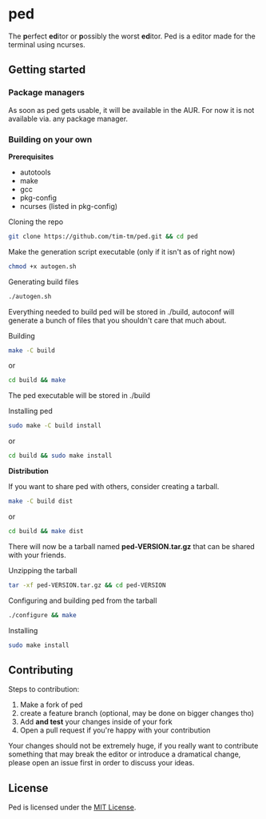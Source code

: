 # ped

The **p**erfect **ed**itor or **p**ossibly the worst **ed**itor.
Ped is a editor made for the terminal using ncurses.

## Getting started

### Package managers

As soon as ped gets usable, it will be available in the AUR. For now it is not available via. any package manager.

### Building on your own

**Prerequisites**

- autotools
- make
- gcc
- pkg-config
- ncurses (listed in pkg-config)

Cloning the repo
```sh
git clone https://github.com/tim-tm/ped.git && cd ped
```

Make the generation script executable (only if it isn't as of right now)
```sh
chmod +x autogen.sh
```

Generating build files
```sh
./autogen.sh
```

Everything needed to build ped will be stored in ./build, autoconf will generate a bunch of files that you shouldn't care that much about.

Building
```sh
make -C build
```
or
```sh
cd build && make
```

The ped executable will be stored in ./build

Installing ped
```sh
sudo make -C build install
```
or
```sh
cd build && sudo make install
```

**Distribution**

If you want to share ped with others, consider creating a tarball.
```sh
make -C build dist
```
or
```sh
cd build && make dist
```

There will now be a tarball named **ped-VERSION.tar.gz** that can be shared with your friends.

Unzipping the tarball
```sh
tar -xf ped-VERSION.tar.gz && cd ped-VERSION
```

Configuring and building ped from the tarball
```sh
./configure && make
```

Installing
```sh
sudo make install
```

## Contributing

Steps to contribution:

1. Make a fork of ped
2. create a feature branch (optional, may be done on bigger changes tho)
3. Add **and test** your changes inside of your fork
4. Open a pull request if you're happy with your contribution

Your changes should not be extremely huge, if you really want to contribute something that may break the editor or introduce a dramatical change, please open an issue first in order to discuss your ideas.

## License

Ped is licensed under the [MIT License](https://github.com/tim-tm/ped/blob/main/LICENSE).
